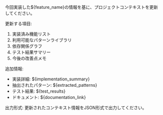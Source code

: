 今回実装した${feature_name}の情報を基に、プロジェクトコンテキストを更新してください。

更新する項目:
1. 実装済み機能リスト
2. 利用可能なパターンライブラリ
3. 依存関係グラフ
4. テスト結果サマリー
5. 今後の改善点メモ

追加情報:
- 実装詳細: ${implementation_summary}
- 抽出されたパターン: ${extracted_patterns}
- テスト結果: ${test_results}
- ドキュメント: ${documentation_link}

出力形式:
更新されたコンテキスト情報をJSON形式で出力してください。